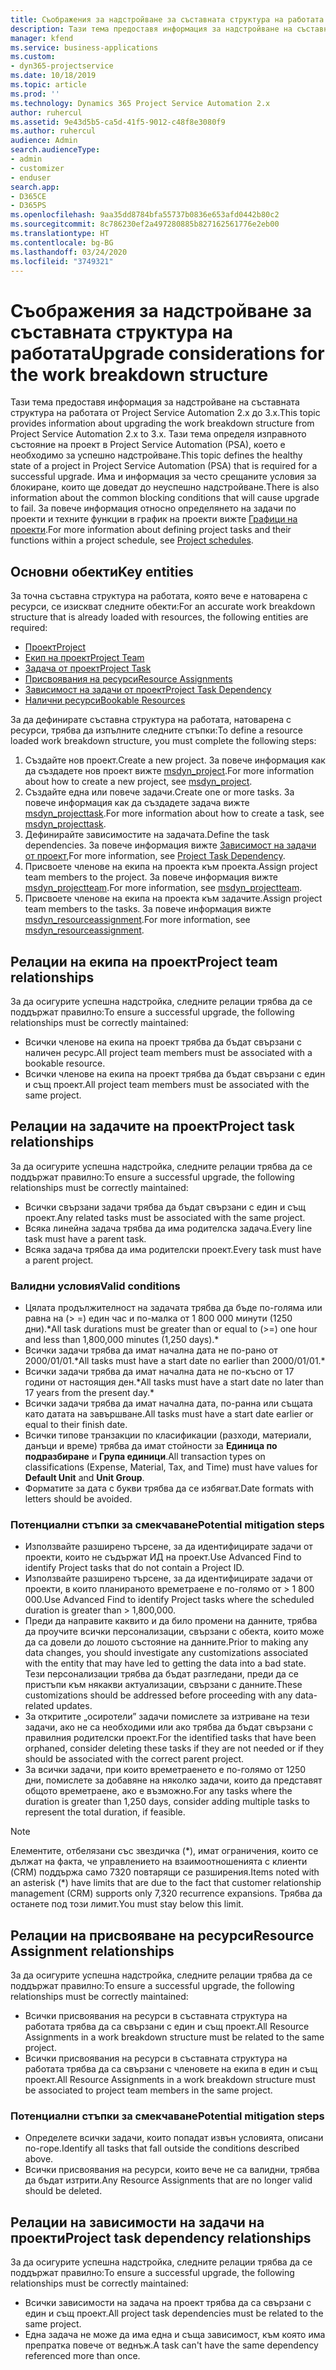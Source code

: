 ```yaml
---
title: Съображения за надстройване за съставната структура на работата
description: Тази тема предоставя информация за надстройване на съставната структура на работата от Project Service Automation 2.x до 3.x.
manager: kfend
ms.service: business-applications
ms.custom:
- dyn365-projectservice
ms.date: 10/18/2019
ms.topic: article
ms.prod: ''
ms.technology: Dynamics 365 Project Service Automation 2.x
author: ruhercul
ms.assetid: 9e43d5b5-ca5d-41f5-9012-c48f8e3080f9
ms.author: ruhercul
audience: Admin
search.audienceType:
- admin
- customizer
- enduser
search.app:
- D365CE
- D365PS
ms.openlocfilehash: 9aa35dd8784bfa55737b0836e653afd0442b80c2
ms.sourcegitcommit: 8c786230ef2a497280885b827162561776e2eb00
ms.translationtype: HT
ms.contentlocale: bg-BG
ms.lasthandoff: 03/24/2020
ms.locfileid: "3749321"
---
```

# <a name="upgrade-considerations-for-the-work-breakdown-structure"></a><span data-ttu-id="93284-103">Съображения за надстройване за съставната структура на работата</span><span class="sxs-lookup"><span data-stu-id="93284-103">Upgrade considerations for the work breakdown structure</span></span>
<span data-ttu-id="93284-104">Тази тема предоставя информация за надстройване на съставната структура на работата от Project Service Automation 2.x до 3.x.</span><span class="sxs-lookup"><span data-stu-id="93284-104">This topic provides information about upgrading the work breakdown structure from Project Service Automation 2.x to 3.x.</span></span> <span data-ttu-id="93284-105">Тази тема определя изправното състояние на проект в Project Service Automation (PSA), което е необходимо за успешно надстройване.</span><span class="sxs-lookup"><span data-stu-id="93284-105">This topic defines the healthy state of a project in Project Service Automation (PSA) that is required for a successful upgrade.</span></span> <span data-ttu-id="93284-106">Има и информация за често срещаните условия за блокиране, които ще доведат до неуспешно надстройване.</span><span class="sxs-lookup"><span data-stu-id="93284-106">There is also information about the common blocking conditions that will cause upgrade to fail.</span></span> <span data-ttu-id="93284-107">За повече информация относно определянето на задачи по проекти и техните функции в график на проекти вижте [Графици на проекти](project-creating.md).</span><span class="sxs-lookup"><span data-stu-id="93284-107">For more information about defining project tasks and their functions within a project schedule, see [Project schedules](project-creating.md).</span></span>

## <a name="key-entities"></a><span data-ttu-id="93284-108">Основни обекти</span><span class="sxs-lookup"><span data-stu-id="93284-108">Key entities</span></span>
<span data-ttu-id="93284-109">За точна съставна структура на работата, която вече е натоварена с ресурси, се изискват следните обекти:</span><span class="sxs-lookup"><span data-stu-id="93284-109">For an accurate work breakdown structure that is already loaded with resources, the following entities are required:</span></span>

- [<span data-ttu-id="93284-110">Проект</span><span class="sxs-lookup"><span data-stu-id="93284-110">Project</span></span>](../developer/entities/msdyn_project.md)
- [<span data-ttu-id="93284-111">Екип на проект</span><span class="sxs-lookup"><span data-stu-id="93284-111">Project Team</span></span>](../developer/entities/msdyn_projectteam.md)
- [<span data-ttu-id="93284-112">Задача от проект</span><span class="sxs-lookup"><span data-stu-id="93284-112">Project Task</span></span>](../developer/entities/msdyn_projecttask.md)
- [<span data-ttu-id="93284-113">Присвоявания на ресурси</span><span class="sxs-lookup"><span data-stu-id="93284-113">Resource Assignments</span></span>](../developer/entities/msdyn_resourceassignment.md)
- [<span data-ttu-id="93284-114">Зависимост на задачи от проект</span><span class="sxs-lookup"><span data-stu-id="93284-114">Project Task Dependency</span></span>](../developer/entities/msdyn_projecttaskdependency.md)
- [<span data-ttu-id="93284-115">Налични ресурси</span><span class="sxs-lookup"><span data-stu-id="93284-115">Bookable Resources</span></span>](../developer/entities/bookableresource.md)

<span data-ttu-id="93284-116">За да дефинирате съставна структура на работата, натоварена с ресурси, трябва да изпълните следните стъпки:</span><span class="sxs-lookup"><span data-stu-id="93284-116">To define a resource loaded work breakdown structure, you must complete the following steps:</span></span>

1. <span data-ttu-id="93284-117">Създайте нов проект.</span><span class="sxs-lookup"><span data-stu-id="93284-117">Create a new project.</span></span> <span data-ttu-id="93284-118">За повече информация как да създадете нов проект вижте [msdyn_project](../developer/entities/msdyn_project.md).</span><span class="sxs-lookup"><span data-stu-id="93284-118">For more information about how to create a new project, see [msdyn_project](../developer/entities/msdyn_project.md).</span></span>
2. <span data-ttu-id="93284-119">Създайте една или повече задачи.</span><span class="sxs-lookup"><span data-stu-id="93284-119">Create one or more tasks.</span></span> <span data-ttu-id="93284-120">За повече информация как да създадете задача вижте [msdyn_projecttask](../developer/entities/msdyn_projecttask.md).</span><span class="sxs-lookup"><span data-stu-id="93284-120">For more information about how to create a task, see [msdyn_projecttask](../developer/entities/msdyn_projecttask.md).</span></span>
3. <span data-ttu-id="93284-121">Дефинирайте зависимостите на задачата.</span><span class="sxs-lookup"><span data-stu-id="93284-121">Define the task dependencies.</span></span> <span data-ttu-id="93284-122">За повече информация вижте [Зависимост на задачи от проект](../developer/entities/msdyn_projecttaskdependency.md),</span><span class="sxs-lookup"><span data-stu-id="93284-122">For more information, see [Project Task Dependency](../developer/entities/msdyn_projecttaskdependency.md).</span></span>
4. <span data-ttu-id="93284-123">Присвоете членове на екипа на проекта към проекта.</span><span class="sxs-lookup"><span data-stu-id="93284-123">Assign project team members to the project.</span></span> <span data-ttu-id="93284-124">За повече информация вижте [msdyn_projectteam](../developer/entities/msdyn_projectteam.md).</span><span class="sxs-lookup"><span data-stu-id="93284-124">For more information, see [msdyn_projectteam](../developer/entities/msdyn_projectteam.md).</span></span>
5. <span data-ttu-id="93284-125">Присвоете членове на екипа на проекта към задачите.</span><span class="sxs-lookup"><span data-stu-id="93284-125">Assign project team members to the tasks.</span></span> <span data-ttu-id="93284-126">За повече информация вижте [msdyn_resourceassignment](../developer/entities/msdyn_resourceassignment.md).</span><span class="sxs-lookup"><span data-stu-id="93284-126">For more information, see [msdyn_resourceassignment](../developer/entities/msdyn_resourceassignment.md).</span></span>

## <a name="project-team-relationships"></a><span data-ttu-id="93284-127">Релации на екипа на проект</span><span class="sxs-lookup"><span data-stu-id="93284-127">Project team relationships</span></span>

<span data-ttu-id="93284-128">За да осигурите успешна надстройка, следните релации трябва да се поддържат правилно:</span><span class="sxs-lookup"><span data-stu-id="93284-128">To ensure a successful upgrade, the following relationships must be correctly maintained:</span></span>
- <span data-ttu-id="93284-129">Всички членове на екипа на проект трябва да бъдат свързани с наличен ресурс.</span><span class="sxs-lookup"><span data-stu-id="93284-129">All project team members must be associated with a bookable resource.</span></span>
- <span data-ttu-id="93284-130">Всички членове на екипа на проект трябва да бъдат свързани с един и същ проект.</span><span class="sxs-lookup"><span data-stu-id="93284-130">All project team members must be associated with the same project.</span></span> 

## <a name="project-task-relationships"></a><span data-ttu-id="93284-131">Релации на задачите на проект</span><span class="sxs-lookup"><span data-stu-id="93284-131">Project task relationships</span></span>
<span data-ttu-id="93284-132">За да осигурите успешна надстройка, следните релации трябва да се поддържат правилно:</span><span class="sxs-lookup"><span data-stu-id="93284-132">To ensure a successful upgrade, the following relationships must be correctly maintained:</span></span>

- <span data-ttu-id="93284-133">Всички свързани задачи трябва да бъдат свързани с един и същ проект.</span><span class="sxs-lookup"><span data-stu-id="93284-133">Any related tasks must be associated with the same project.</span></span>
- <span data-ttu-id="93284-134">Всяка линейна задача трябва да има родителска задача.</span><span class="sxs-lookup"><span data-stu-id="93284-134">Every line task must have a parent task.</span></span>
- <span data-ttu-id="93284-135">Всяка задача трябва да има родителски проект.</span><span class="sxs-lookup"><span data-stu-id="93284-135">Every task must have a parent project.</span></span>

### <a name="valid-conditions"></a><span data-ttu-id="93284-136">Валидни условия</span><span class="sxs-lookup"><span data-stu-id="93284-136">Valid conditions</span></span>

- <span data-ttu-id="93284-137">Цялата продължителност на задачата трябва да бъде по-голяма или равна на (> =) един час и по-малка от 1 800 000 минути (1250 дни).\*</span><span class="sxs-lookup"><span data-stu-id="93284-137">All task durations must be greater than or equal to (>=) one hour and less than 1,800,000 minutes (1,250 days).\*</span></span>
- <span data-ttu-id="93284-138">Всички задачи трябва да имат начална дата не по-рано от 2000/01/01.\*</span><span class="sxs-lookup"><span data-stu-id="93284-138">All tasks must have a start date no earlier than 2000/01/01.\*</span></span>
- <span data-ttu-id="93284-139">Всички задачи трябва да имат начална дата не по-късно от 17 години от настоящия ден.\*</span><span class="sxs-lookup"><span data-stu-id="93284-139">All tasks must have a start date no later than 17 years from the present day.\*</span></span>
- <span data-ttu-id="93284-140">Всички задачи трябва да имат начална дата, по-ранна или същата като датата на завършване.</span><span class="sxs-lookup"><span data-stu-id="93284-140">All tasks must have a start date earlier or equal to their finish date.</span></span>
- <span data-ttu-id="93284-141">Всички типове транзакции по класификации (разходи, материали, данъци и време) трябва да имат стойности за **Единица по подразбиране** и **Група единици**.</span><span class="sxs-lookup"><span data-stu-id="93284-141">All transaction types on classifications (Expense, Material, Tax, and Time) must have values for **Default Unit** and **Unit Group**.</span></span>
- <span data-ttu-id="93284-142">Форматите за дата с букви трябва да се избягват.</span><span class="sxs-lookup"><span data-stu-id="93284-142">Date formats with letters should be avoided.</span></span>

### <a name="potential-mitigation-steps"></a><span data-ttu-id="93284-143">Потенциални стъпки за смекчаване</span><span class="sxs-lookup"><span data-stu-id="93284-143">Potential mitigation steps</span></span>
- <span data-ttu-id="93284-144">Използвайте разширено търсене, за да идентифицирате задачи от проекти, които не съдържат ИД на проект.</span><span class="sxs-lookup"><span data-stu-id="93284-144">Use Advanced Find to identify Project tasks that do not contain a Project ID.</span></span>
- <span data-ttu-id="93284-145">Използвайте разширено търсене, за да идентифицирате задачи от проекти, в които планираното времетраене е по-голямо от > 1 800 000.</span><span class="sxs-lookup"><span data-stu-id="93284-145">Use Advanced Find to identify Project tasks where the scheduled duration is greater than > 1,800,000.</span></span>
- <span data-ttu-id="93284-146">Преди да направите каквито и да било промени на данните, трябва да проучите всички персонализации, свързани с обекта, които може да са довели до лошото състояние на данните.</span><span class="sxs-lookup"><span data-stu-id="93284-146">Prior to making any data changes, you should investigate any customizations associated with the entity that may have led to getting the data into a bad state.</span></span> <span data-ttu-id="93284-147">Тези персонализации трябва да бъдат разгледани, преди да се пристъпи към някакви актуализации, свързани с данните.</span><span class="sxs-lookup"><span data-stu-id="93284-147">These customizations should be addressed before proceeding with any data-related updates.</span></span>
- <span data-ttu-id="93284-148">За откритите „осиротели” задачи помислете за изтриване на тези задачи, ако не са необходими или ако трябва да бъдат свързани с правилния родителски проект.</span><span class="sxs-lookup"><span data-stu-id="93284-148">For the identified tasks that have been orphaned, consider deleting these tasks if they are not needed or if they should be associated with the correct parent project.</span></span>
- <span data-ttu-id="93284-149">За всички задачи, при които времетраенето е по-голямо от 1250 дни, помислете за добавяне на няколко задачи, които да представят общото времетраене, ако е възможно.</span><span class="sxs-lookup"><span data-stu-id="93284-149">For any tasks where the duration is greater than 1,250 days, consider adding multiple tasks to represent the total duration, if feasible.</span></span>

> [!NOTE]
> <span data-ttu-id="93284-150">Елементите, отбелязани със звездичка (\*), имат ограничения, които се дължат на факта, че управлението на взаимоотношенията с клиенти (CRM) поддържа само 7320 повтарящи се разширения.</span><span class="sxs-lookup"><span data-stu-id="93284-150">Items noted with an asterisk (\*) have limits that are due to the fact that customer relationship management (CRM) supports only 7,320 recurrence expansions.</span></span> <span data-ttu-id="93284-151">Трябва да останете под този лимит.</span><span class="sxs-lookup"><span data-stu-id="93284-151">You must stay below this limit.</span></span>

## <a name="resource-assignment-relationships"></a><span data-ttu-id="93284-152">Релации на присвояване на ресурси</span><span class="sxs-lookup"><span data-stu-id="93284-152">Resource Assignment relationships</span></span>
<span data-ttu-id="93284-153">За да осигурите успешна надстройка, следните релации трябва да се поддържат правилно:</span><span class="sxs-lookup"><span data-stu-id="93284-153">To ensure a successful upgrade, the following relationships must be correctly maintained:</span></span>

- <span data-ttu-id="93284-154">Всички присвоявания на ресурси в съставната структура на работата трябва да са свързани с един и същ проект.</span><span class="sxs-lookup"><span data-stu-id="93284-154">All Resource Assignments in a work breakdown structure must be related to the same project.</span></span>
- <span data-ttu-id="93284-155">Всички присвоявания на ресурси в съставната структура на работата трябва да са свързани с членовете на екипа в един и същ проект.</span><span class="sxs-lookup"><span data-stu-id="93284-155">All Resource Assignments in a work breakdown structure must be associated to project team members in the same project.</span></span>

### <a name="potential-mitigation-steps"></a><span data-ttu-id="93284-156">Потенциални стъпки за смекчаване</span><span class="sxs-lookup"><span data-stu-id="93284-156">Potential mitigation steps</span></span>
- <span data-ttu-id="93284-157">Определете всички задачи, които попадат извън условията, описани по-горе.</span><span class="sxs-lookup"><span data-stu-id="93284-157">Identify all tasks that fall outside the conditions described above.</span></span>  
- <span data-ttu-id="93284-158">Всички присвоявания на ресурси, които вече не са валидни, трябва да бъдат изтрити.</span><span class="sxs-lookup"><span data-stu-id="93284-158">Any Resource Assignments that are no longer valid should be deleted.</span></span>

## <a name="project-task-dependency-relationships"></a><span data-ttu-id="93284-159">Релации на зависимости на задачи на проекти</span><span class="sxs-lookup"><span data-stu-id="93284-159">Project task dependency relationships</span></span>
<span data-ttu-id="93284-160">За да осигурите успешна надстройка, следните релации трябва да се поддържат правилно:</span><span class="sxs-lookup"><span data-stu-id="93284-160">To ensure a successful upgrade, the following relationships must be correctly maintained:</span></span>

- <span data-ttu-id="93284-161">Всички зависимости на задача на проект трябва да са свързани с един и същ проект.</span><span class="sxs-lookup"><span data-stu-id="93284-161">All project task dependencies must be related to the same project.</span></span>
- <span data-ttu-id="93284-162">Една задача не може да има една и съща зависимост, към която има препратка повече от веднъж.</span><span class="sxs-lookup"><span data-stu-id="93284-162">A task can't have the same dependency referenced more than once.</span></span>

